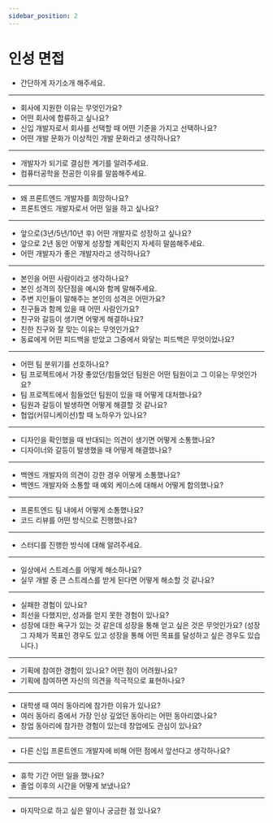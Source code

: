 ```yaml
---
sidebar_position: 2
---
```


# 인성 면접

- 간단하게 자기소개 해주세요.

---

- 회사에 지원한 이유는 무엇인가요?
- 어떤 회사에 합류하고 싶나요?
- 신입 개발자로서 회사를 선택할 때 어떤 기준을 가지고 선택하나요?
- 어떤 개발 문화가 이상적인 개발 문화라고 생각하나요?

---

- 개발자가 되기로 결심한 계기를 알려주세요.
- 컴퓨터공학을 전공한 이유를 말씀해주세요.

---

- 왜 프론트엔드 개발자를 희망하나요?
- 프론트엔드 개발자로서 어떤 일을 하고 싶나요?

---

- 앞으로(3년/5년/10년 후) 어떤 개발자로 성장하고 싶나요?
- 앞으로 2년 동안 어떻게 성장할 계획인지 자세히 말씀해주세요.
- 어떤 개발자가 좋은 개발자라고 생각하나요?

---

- 본인을 어떤 사람이라고 생각하나요?
- 본인 성격의 장단점을 예시와 함께 말해주세요.
- 주변 지인들이 말해주는 본인의 성격은 어떤가요?
- 친구들과 함께 있을 때 어떤 사람인가요?
- 친구와 갈등이 생기면 어떻게 해결하나요?
- 친한 친구와 잘 맞는 이유는 무엇인가요?
- 동료에게 어떤 피드백을 받았고 그중에서 와닿는 피드백은 무엇이었나요?

---

- 어떤 팀 분위기를 선호하나요?
- 팀 프로젝트에서 가장 좋았던/힘들었던 팀원은 어떤 팀원이고 그 이유는 무엇인가요?
- 팀 프로젝트에서 힘들었던 팀원이 있을 때 어떻게 대처했나요?
- 팀원과 갈등이 발생하면 어떻게 해결할 것 같나요?
- 협업(커뮤니케이션)할 때 노하우가 있나요?

---

- 디자인을 확인했을 때 반대되는 의견이 생기면 어떻게 소통했나요?
- 디자이너와 갈등이 발생했을 때 어떻게 해결했나요?

---

- 백엔드 개발자의 의견이 강한 경우 어떻게 소통했나요?
- 백엔드 개발자와 소통할 때 예외 케이스에 대해서 어떻게 합의했나요?

---

- 프론트엔드 팀 내에서 어떻게 소통했나요?
- 코드 리뷰를 어떤 방식으로 진행했나요?

---

- 스터디를 진행한 방식에 대해 알려주세요.

---

- 일상에서 스트레스를 어떻게 해소하나요?
- 실무 개발 중 큰 스트레스를 받게 된다면 어떻게 해소할 것 같나요?

---

- 실패한 경험이 있나요?
- 최선을 다했지만, 성과를 얻지 못한 경험이 있나요?
- 성장에 대한 욕구가 있는 것 같은데 성장을 통해 얻고 싶은 것은 무엇인가요? (성장 그 자체가 목표인 경우도 있고 성장을 통해 어떤 목표를 달성하고 싶은 경우도 있습니다.)

---

- 기획에 참여한 경험이 있나요? 어떤 점이 어려웠나요?
- 기획에 참여하면 자신의 의견을 적극적으로 표현하나요?

---

- 대학생 때 여러 동아리에 참가한 이유가 있나요?
- 여러 동아리 중에서 가장 인상 깊었던 동아리는 어떤 동아리였나요?
- 창업 동아리에 참가한 경험이 있는데 창업에도 관심이 있나요?

---

- 다른 신입 프론트엔드 개발자에 비해 어떤 점에서 앞선다고 생각하나요?

---

- 휴학 기간 어떤 일을 했나요?
- 졸업 이후의 시간을 어떻게 보냈나요?

---

- 마지막으로 하고 싶은 말이나 궁금한 점 있나요?
